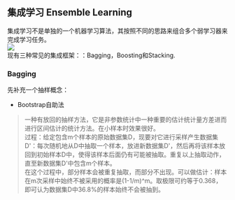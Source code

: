## 集成学习 Ensemble Learning
集成学习不是单独的一个机器学习算法，其按照不同的思路来组合多个弱学习器来完成学习任务。  
![](https://ae03.alicdn.com/kf/U401735f481d1477ca0b0a31448a36d03O.jpg)  
现有三种常见的集成框架：：Bagging，Boosting和Stacking.  

### Bagging
先补充一个抽样概念：
- Bootstrap自助法
> 一种有放回的抽样方法，它是非参数统计中一种重要的估计统计量方差进而进行区间估计的统计方法。在小样本时效果很好。    
> 过程：给定包含m个样本的原始数据集D，现要对它进行采样产生数据集D'：每次随机地从D中抽取一个样本，放进新数据集D'，然后再将该样本放回到初始样本D中，使得该样本后面仍有可能被抽取。重复以上抽取动作，直至新数据集D'中包含m个样本。  
> 在这个过程中，部分样本会被重复抽取，而部分不出现。可以做估计：样本在m次采样中始终不被采用的概率是(1-1/m)^m。取极限可约等于0.368，即可认为数据集D中36.8%的样本始终不会被抽到。  



